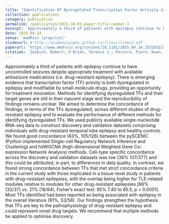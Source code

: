 ```yaml
---
title: "Identification Of Dysregulated Transcription Factor Activity In Temporal Lobe Epilepsy"
collection: publications
category: publication
permalink: /publication/2015-10-01-paper-title-number-3
excerpt: 'Approximately a third of patients with epilepsy continue to have uncontrolled seizures despite appropriate treatment with available antiseizure medications (i.e. drug-resistant epilepsy). There is emerging evidence that transcription factor (TF) activity is both dysregulated in epilepsy and modifiable by small-molecule drugs, providing an opportunity for treatment innovation. Methods for identifying dysregulated TFs and their target genes are still in their nascent stage and the reproducibility of findings remains unclear. We aimed to determine the concordance of findings, in terms of the TFs dysregulated, across different studies of drug-resistant epilepsy and to evaluate the performance of different methods for identifying dysregulated TFs. We used publicly available single-nucleotide RNA-seq data to construct discovery and validation datasets comprising individuals with drug-resistant temporal lobe epilepsy and healthy controls. We found good concordance (83%, 105/126) between the pySCENIC (Python implemented Single-cell Regulatory Network Inference and Clustering) and hdWGCNA (high-dimensional Weighted Gene Co-expression Network Analysis) methods. Cell-type specific concordance across the discovery and validation datasets was low (36% 137/377) and this could be attributed, in part, to differences in data quality. In contrast, we found strong concordance between TFs that met strict concordance criteria in the current study with those implicated in a tissue-level study in patients with drug-resistant epilepsies, with the overlap being higher for TLE-related modules relative to modules for other drug-resistant epilepsies [86% (32/37) vs. 21% (18/84), Fisher’s exact test: 95% 7.40 to 85.5, p < 0.0001]. Most TFs identified had been reported as being associated with epilepsy in the overall literature (91%, 53/58). Our findings strengthen the hypothesis that TFs are key to the pathophysiology of drug-resistant epilepsy and could represent novel drug targets. We recommend that multiple methods be applied to optimise discovery.'
date: 2025-04-24
venue: 'medRxiv (preprint)'
slidesurl: #'http://academicpages.github.io/files/slides3.pdf'
paperurl: 'https://www.medrxiv.org/content/10.1101/2025.04.24.25326321v1.full.pdf'
citation: 'Zeibich, Robert; O’Brien, Terence J.; Perucca, Piero; Kwan, Patrick; Anderson, Alison. Identification of dysregulated transcription factor activity in temporal lobe epilepsy. <i>Preprint: medRxiv.</i> 2025 Apr 24. <a href="https://doi.org/10.1101/2025.04.24.25326321." target="_blank">View article online</a>.'
---
```


Approximately a third of patients with epilepsy continue to have uncontrolled seizures despite appropriate treatment with available antiseizure medications (i.e. drug-resistant epilepsy). There is emerging evidence that transcription factor (TF) activity is both dysregulated in epilepsy and modifiable by small-molecule drugs, providing an opportunity for treatment innovation. Methods for identifying dysregulated TFs and their target genes are still in their nascent stage and the reproducibility of findings remains unclear. We aimed to determine the concordance of findings, in terms of the TFs dysregulated, across different studies of drug-resistant epilepsy and to evaluate the performance of different methods for identifying dysregulated TFs. We used publicly available single-nucleotide RNA-seq data to construct discovery and validation datasets comprising individuals with drug-resistant temporal lobe epilepsy and healthy controls. We found good concordance (83%, 105/126) between the pySCENIC (Python implemented Single-cell Regulatory Network Inference and Clustering) and hdWGCNA (high-dimensional Weighted Gene Co-expression Network Analysis) methods. Cell-type specific concordance across the discovery and validation datasets was low (36% 137/377) and this could be attributed, in part, to differences in data quality. In contrast, we found strong concordance between TFs that met strict concordance criteria in the current study with those implicated in a tissue-level study in patients with drug-resistant epilepsies, with the overlap being higher for TLE-related modules relative to modules for other drug-resistant epilepsies [86% (32/37) vs. 21% (18/84), Fisher’s exact test: 95% 7.40 to 85.5, p < 0.0001]. Most TFs identified had been reported as being associated with epilepsy in the overall literature (91%, 53/58). Our findings strengthen the hypothesis that TFs are key to the pathophysiology of drug-resistant epilepsy and could represent novel drug targets. We recommend that multiple methods be applied to optimise discovery.